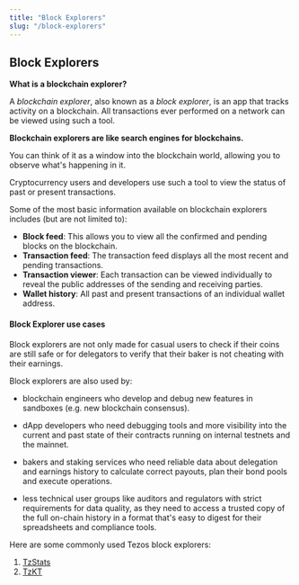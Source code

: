 ```yaml
---
title: "Block Explorers"
slug: "/block-explorers"
---
```


## Block Explorers

**What is a blockchain explorer?**

A _blockchain explorer_, also known as a _block explorer_, is an app that tracks activity on a blockchain. All transactions ever performed on a network can be viewed using such a tool.

**Blockchain explorers are like search engines for blockchains.** 

You can think of it as a window into the blockchain world, allowing you to observe what's happening in it.

Cryptocurrency users and developers use such a tool to view the status of past or present transactions.

Some of the most basic information available on blockchain explorers includes (but are not limited to):

* **Block feed**: This allows you to view all the confirmed and pending blocks on the blockchain.
* **Transaction feed**: The transaction feed displays all the most recent and pending transactions.
* **Transaction viewer**: Each transaction can be viewed individually to reveal the public addresses of the sending and receiving parties.
* **Wallet history**: All past and present transactions of an individual wallet address.

#### Block Explorer use cases

Block explorers are not only made for casual users to check if their coins are still safe or for delegators to verify that their baker is not cheating with their earnings.

Block explorers are also used by:

* blockchain engineers who develop and debug new features in sandboxes (e.g. new blockchain consensus).
* dApp developers who need debugging tools and more visibility into the current and past state of their contracts running on internal testnets and the mainnet.

* bakers and staking services who need reliable data about delegation and earnings history to calculate correct payouts, plan their bond pools and execute operations.
* less technical user groups like auditors and regulators with strict requirements for data quality, as they need to access a trusted copy of the full on-chain history in a format that's easy to digest for their spreadsheets and compliance tools.

Here are some commonly used Tezos block explorers:

1. [TzStats](https://tzstats.com/)
2. [TzKT](https://tzkt.io/)